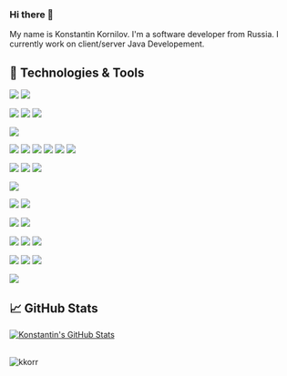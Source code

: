 ### Hi there 👋

<!--
**kkorr/kkorr** is a ✨ _special_ ✨ repository because its `README.md` (this file) appears on your GitHub profile.

Here are some ideas to get you started:

- 🔭 I’m currently working on ...
- 🌱 I’m currently learning ...
- 👯 I’m looking to collaborate on ...
- 🤔 I’m looking for help with ...
- 💬 Ask me about ...
- 📫 How to reach me: ...
- 😄 Pronouns: ...
- ⚡ Fun fact: ...
-->

My name is Konstantin Kornilov. I'm a software developer from Russia. I currently work on client/server Java Developement.

## 🔧 Technologies & Tools
![](https://img.shields.io/badge/Code-Java-informational?style=flat&logo=java&logoColor=white&color=blue)
![](https://img.shields.io/badge/Code-Kotlin-informational?style=flat&logo=java&logoColor=white&color=blue)

![](https://img.shields.io/badge/Code-Spring-informational?style=flat&logo=spring&logoColor=white&color=blue)
![](https://img.shields.io/badge/Code-SpringBoot-informational?style=flat&logo=spring-boot&logoColor=white&color=blue)
![](https://img.shields.io/badge/Code-SpringData-informational?style=flat&logo=Spring-Data&logoColor=white&color=blue)

![](https://img.shields.io/badge/Code-Hibernate-informational?style=flat&logo=hibernate&logoColor=white&color=blue)

![](https://img.shields.io/badge/Code-HTML-informational?style=flat&logo=html5&logoColor=white&color=blue)
![](https://img.shields.io/badge/Code-CSS-informational?style=flat&logo=css3&logoColor=white&color=blue)
![](https://img.shields.io/badge/Code-JavaScript-informational?style=flat&logo=javascript&logoColor=white&color=blue)
![](https://img.shields.io/badge/Code-JQuery-informational?style=flat&logo=jquery&logoColor=white&color=blue)
![](https://img.shields.io/badge/Code-BootStrap-informational?style=flat&logo=bootstrap&logoColor=white&color=blue)
![](https://img.shields.io/badge/Tools-Thymeleaf-informational?style=flat&logo=Thymeleaf&logoColor=white&color=blue)

![](https://img.shields.io/badge/DB-MySQL-informational?style=flat&logo=mysql&logoColor=white&color=blue)
![](https://img.shields.io/badge/DB-PostgreSQL-informational?style=flat&logo=postgresql&logoColor=white&color=blue)
![](https://img.shields.io/badge/DB-Oracle-informational?style=flat&logo=java&logoColor=white&color=blue)

![](https://img.shields.io/badge/Tools-Kafka-informational?style=flat&logo=ApacheKafka&logoColor=white&color=blue)

![](https://img.shields.io/badge/Tools-DBeaver-informational?style=flat&logo=DBeaver&logoColor=white&color=blue)
![](https://img.shields.io/badge/Tools-Postman-informational?style=flat&logo=postman&logoColor=white&color=blue)

![](https://img.shields.io/badge/Tools-Git-informational?style=flat&logo=Git&logoColor=white&color=blue)
![](https://img.shields.io/badge/Tools-GitLab-informational?style=flat&logo=GitLab&logoColor=white&color=blue)

![](https://img.shields.io/badge/Tools-Jira-informational?style=flat&logo=Jira&logoColor=white&color=blue)
![](https://img.shields.io/badge/Tools-Confluence-informational?style=flat&logo=Confluence&logoColor=white&color=blue)
![](https://img.shields.io/badge/Tools-Swagger-informational?style=flat&logo=swagger&logoColor=white&color=blue)

![](https://img.shields.io/badge/Tools-Maven-informational?style=flat&logo=ApacheMaven&logoColor=white&color=blue)
![](https://img.shields.io/badge/Tools-Gradle-informational?style=flat&logo=ApacheGradle&logoColor=white&color=blue)
![](https://img.shields.io/badge/Tools-Tomcat-informational?style=flat&logo=ApacheTomcat&logoColor=white&color=blue)

![](https://img.shields.io/badge/Editor-IntelliJ_IDEA-informational?style=flat&logo=intellij-idea&logoColor=white&color=blue)

## &#x1f4c8; GitHub Stats

<a href="https://github.com/kkorr/kkorr">
  <img align="center" src="https://github-readme-stats.vercel.app/api?username=kkorr&show_icons=true&line_height=27&count_private=true&title_color=ffffff&text_color=c9cacc&icon_color=26abFF&bg_color=1d1f21" alt="Konstantin's GitHub Stats" />
</a>
<br><br>
<p align="left"><img src="https://komarev.com/ghpvc/?username=kkorr&label=Profile%20views&color=blue&style=flat" alt="kkorr"/></p>

<!--
![](https://komarev.com/ghpvc/?username=kkorr&label=PROFILE+VIEWS)
-->
